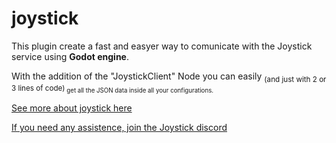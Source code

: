 # joystick
 
This plugin create a fast and easyer way to comunicate with the Joystick service using **Godot engine**. 

With the addition of the \"JoystickClient\" Node you can easily <sub>(and just with 2 or 3 lines of code)<sub> get all the JSON data inside all your configurations.

[See more about joystick here](https://www.getjoystick.com)

[If you need any assistence, join the Joystick discord](https://discord.com/invite/38cJMNnccQ")